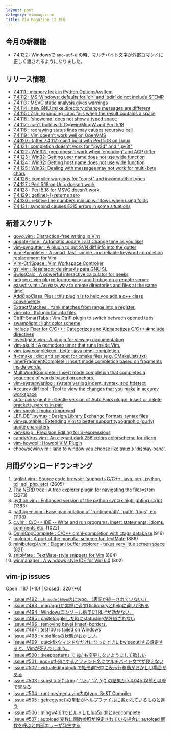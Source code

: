 ```yaml
---
layout: post
category: vimmagazine
title: Vim Magazine 12 月号
---
```


## 今月の新機能

- 7.4.122 : Windowsで `enc=utf-8` の時、マルチバイト文字が外部コマンドに正しく渡されるようになりました。

## リリース情報

- [7.4.111 : memory leak in Python OptionsAssItem](https://github.com/vim/vim/commit/c2401d62e0f8de45598c8ed7d9e9b09227f6682d)
- [7.4.112 : MS-Windows: defaults for 'dir' and 'bdir' do not include $TEMP](https://github.com/vim/vim/commit/b050c6418647c5358564e4608e8bb6ac7caa93b8)
- [7.4.113 : MSVC static analysis gives warnings](https://github.com/vim/vim/commit/73c61633b6c0387333f208afb11a0a00bed09ef0)
- [7.4.114 : new GNU make directory change messages are different](https://github.com/vim/vim/commit/5d7f9df8fa12e076c233069bb0a98d490749a63a)
- [7.4.115 : Zsh: expanding ~abc fails when the result contains a space](https://github.com/vim/vim/commit/b011af969652f6be0775ba8dcd54aac4dcb57cdb)
- [7.4.116 : 'showcmd' does not show a typed space](https://github.com/vim/vim/commit/7ba0741451d8eea497fba07ca2bbf6fae107a6a6)
- [7.4.117 : can't build with Cygwin/MingW and Perl 5.18](https://github.com/vim/vim/commit/6b10721fa2d883540c1c106ef26fff8abed0ac43)
- [7.4.118 : redrawing status lines may causes recursive call](https://github.com/vim/vim/commit/1d633413e5961589c2ae81300c96197443eee0c8)
- [7.4.119 : Vim doesn't work well on OpenVMS](https://github.com/vim/vim/commit/4ffa07081f97db6b49d6d087ce46ff0b3a4c8a5c)
- [7.4.120 : (after 7.4.117) can't build with Perl 5.18 on Linux](https://github.com/vim/vim/commit/fcf94d399015984742c4306c7e6676f07d7ed5fe)
- [7.4.121 : completion doesn't work for ":py3d" and ":py3f"](https://github.com/vim/vim/commit/893b2d73d16870f08d7d442488f3790156e11105)
- [7.4.122 : Win32: :grep doesn't work when 'encoding' and ACP differ](https://github.com/vim/vim/commit/910cffbb5ea2df88688301168eb04926c9e68990)
- [7.4.123 : Win32: Getting user name does not use wide function](https://github.com/vim/vim/commit/c8020ee825b9d9196b1329c0e097424576fc9b3a)
- [7.4.124 : Win32: Getting host name does not use wide function](https://github.com/vim/vim/commit/2cc8738f2f87ffa3e584b8e606f11fbb188c46b4)
- [7.4.125 : Win32: Dealing with messages may not work for multi-byte chars](https://github.com/vim/vim/commit/175d0704dfb1247be7f414bfbcf9f5cfeced2794)
- [7.4.126 : compiler warnings for "const" and incompatible types](https://github.com/vim/vim/commit/36c85b2c4639c06fd8e4398f1f7d29f5d4e0405f)
- [7.4.127 : Perl 5.18 on Unix doesn't work](https://github.com/vim/vim/commit/7c0daf088e880e7cd4031c673876a2750323c79c)
- [7.4.128 : Perl 5.18 for MSVC doesn't work](https://github.com/vim/vim/commit/207fd75cac7bc658da039f551620d51c422def44)
- [7.4.129 : getline(-1) returns zero](https://github.com/vim/vim/commit/959a143f2e17d81c108b60493815419c7772aa63)
- [7.4.130 : relative line numbers mix up windows when using folds](https://github.com/vim/vim/commit/0bd7b3f4ce0e70ff762689dc0fd9f41b54692694)
- [7.4.131 : syncbind causes E315 errors in some situations](https://github.com/vim/vim/commit/dedd1b0aba7e7125081fd3e71b629058d48dac1d)

## 新着スクリプト

- [goyo.vim : Distraction-free writing in Vim](http://www.vim.org/scripts/script.php?script_id=4785)
- [update-time : Automatic update Last Change time as you like!](http://www.vim.org/scripts/script.php?script_id=4786)
- [vim-svngutter : A plugin to put SVN diff info into the gutter ](http://www.vim.org/scripts/script.php?script_id=4787)
- [Vim-Kompleter : A smart, fast, simple, and reliable keyword completion replacement for Vim](http://www.vim.org/scripts/script.php?script_id=4788)
- [Vim-CtrlSpace : Vim Workspace Controller](http://www.vim.org/scripts/script.php?script_id=4789)
- [gsl.vim : Resaltador de sintaxis para GNU SL](http://www.vim.org/scripts/script.php?script_id=4790)
- [SwissCalc : A powerful interactive calculator for geeks](http://www.vim.org/scripts/script.php?script_id=4791)
- [netgrep : vim plugin for grepping and finding on a remote server](http://www.vim.org/scripts/script.php?script_id=4792)
- [easydir.vim : An easy way to create directories and files at the same time!](http://www.vim.org/scripts/script.php?script_id=4793)
- [AddCppClass&#x5f;Plus : this plugin is to help you add a c++ class conveniently](http://www.vim.org/scripts/script.php?script_id=4794)
- [ExtractMatches : Yank matches from range into a register.](http://www.vim.org/scripts/script.php?script_id=4795)
- [vim-nfo : ftplugin for .nfo files](http://www.vim.org/scripts/script.php?script_id=4796)
- [CtrlP-SmartTabs : Vim CtrlP plugin to switch between opened tabs](http://www.vim.org/scripts/script.php?script_id=4797)
- [swamplight : light color scheme](http://www.vim.org/scripts/script.php?script_id=4798)
- [Include Fixer for C/C++ : Categorizes and Alphabetizes C/C++ #include directives](http://www.vim.org/scripts/script.php?script_id=4799)
- [Investigate.vim : A plugin for viewing documentation](http://www.vim.org/scripts/script.php?script_id=4800)
- [vim-skuld : A pomodoro timer that runs inside Vim.](http://www.vim.org/scripts/script.php?script_id=4801)
- [vim-javacompleteex : better java omni-completion.](http://www.vim.org/scripts/script.php?script_id=4802)
- [ft-cmake : dict and snippet for cmake files (e.g. CMakeLists.txt)](http://www.vim.org/scripts/script.php?script_id=4803)
- [InnerFragmentComplete : Insert mode completion based on fragments inside words.](http://www.vim.org/scripts/script.php?script_id=4804)
- [MultiWordComplete : Insert mode completion that completes a sequence of words based on anchors.](http://www.vim.org/scripts/script.php?script_id=4805)
- [vim-systemverilog : system verilog indent, syntax, and ftdetect](http://www.vim.org/scripts/script.php?script_id=4806)
- [Accurev diff tool : Tool to view the changes that you make in accurev workspace](http://www.vim.org/scripts/script.php?script_id=4807)
- [auto-pairs-gentle : Gentle version of Auto Pairs plugin: Insert or delete brackets, parens in pair](http://www.vim.org/scripts/script.php?script_id=4808)
- [vim-sneak : motion improved](http://www.vim.org/scripts/script.php?script_id=4809)
- [LEF&#x5f;DEF&#x5f;syntax : Design/Library Exchange Formats syntax files](http://www.vim.org/scripts/script.php?script_id=4810)
- [vim-quotable : Extending Vim to better support typographic (curly) quote characters](http://www.vim.org/scripts/script.php?script_id=4811)
- [vim-sexp : Precision Editing for S-expressions](http://www.vim.org/scripts/script.php?script_id=4812)
- [candyVirus.vim : An elegant dark 256 colors colorscheme for cterm](http://www.vim.org/scripts/script.php?script_id=4813)
- [vim-howdoi : Howdoi VIM Plugin](http://www.vim.org/scripts/script.php?script_id=4814)
- [choowsewin.vim : land to window you choose like tmux's 'display-pane'.](http://www.vim.org/scripts/script.php?script_id=4815)

## 月間ダウンロードランキング

1. [taglist.vim : Source code browser (supports C/C++, java, perl, python, tcl, sql, php, etc)](http://www.vim.org/scripts/script.php?script_id=273) (2605)
2. [The NERD tree : A tree explorer plugin for navigating the filesystem](http://www.vim.org/scripts/script.php?script_id=1658) (2273)
3. [python.vim : Enhanced version of the python syntax highlighting script](http://www.vim.org/scripts/script.php?script_id=790) (1383)
4. [pathogen.vim : Easy manipulation of 'runtimepath', 'path', 'tags', etc](http://www.vim.org/scripts/script.php?script_id=2332) (1198)
5. [c.vim : C/C++ IDE --  Write and run programs. Insert statements, idioms, comments etc.](http://www.vim.org/scripts/script.php?script_id=213) (1022)
6. [OmniCppComplete : C/C++ omni-completion with ctags database](http://www.vim.org/scripts/script.php?script_id=1520) (916)
7. [molokai : A port of the monokai scheme for TextMate](http://www.vim.org/scripts/script.php?script_id=2340) (888)
8. [minibufexpl.vim : Elegant buffer explorer - takes very little screen space](http://www.vim.org/scripts/script.php?script_id=159) (821)
9. [snipMate : TextMate-style snippets for Vim](http://www.vim.org/scripts/script.php?script_id=2540) (804)
10. [winmanager : A windows style IDE for Vim 6.0](http://www.vim.org/scripts/script.php?script_id=95) (802)

## vim-jp issues

Open : 187 (+10) | Closed : 320 (+6)

- [Issue #492 : `:h mode()@en`内にtypo。（表記が統一されていない。）](https://github.com/vim-jp/issues/issues/492)
- [Issue #493 : maparg()が実際に返すDictionaryとhelpに違いがある](https://github.com/vim-jp/issues/issues/493)
- [Issue #494 : Windowsコンソール版でCTRL-&#x5e;が効かない。](https://github.com/vim-jp/issues/issues/494)
- [Issue #495 : pastetoggleした時にstatuslineが評価されない](https://github.com/vim-jp/issues/issues/495)
- [Issue #496 : removing bevel (inset) borders.](https://github.com/vim-jp/issues/issues/496)
- [Issue #497 : test100 is failed on Windows](https://github.com/vim-jp/issues/issues/497)
- [Issue #498 : v:oldfilesの状態がおかしい。](https://github.com/vim-jp/issues/issues/498)
- [Issue #499 : quickfixウィンドウだけになったときにbwipeout!する設定すると、Vimが死んでしまう。](https://github.com/vim-jp/issues/issues/499)
- [Issue #500 : :keeppatterns で @/ も変更しないようにして欲しい](https://github.com/vim-jp/issues/issues/500)
- [Issue #501 : enc=utf-8にするとフォント名にマルチバイト文字が使えない](https://github.com/vim-jp/issues/issues/501)
- [Issue #502 : virtualedit=block で矩形選択中に表示行移動がおかしい場合がある](https://github.com/vim-jp/issues/issues/502)
- [Issue #503 : substitute('string', '.\\zs', 'a', 'g') の結果が 7.4.045 以前と以降で異なる](https://github.com/vim-jp/issues/issues/503)
- [Issue #504 : runtime/menu.vim内のtypo. Se&T Compiler](https://github.com/vim-jp/issues/issues/504)
- [Issue #505 : getregtype()の挙動がヘルプファイルに書かれているものと違う](https://github.com/vim-jp/issues/issues/505)
- [Issue #506 : mingw4.6.1でビルドしたlua5x.dllとneocomplete](https://github.com/vim-jp/issues/issues/506)
- [Issue #507 : autoload 変数に関数参照が設定されている場合に autoload 関数を呼ぶと内部エラーが発生する](https://github.com/vim-jp/issues/issues/507)

